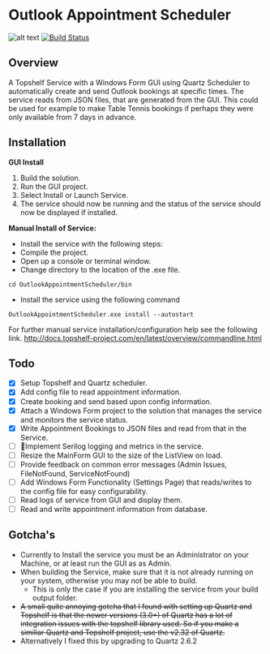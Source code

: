 ﻿# Outlook Appointment Scheduler 
![alt text](https://github.com/danmastrow/OutlookAppointmentScheduler/raw/master/OutlookAppointmentSchedulerGUI/img/bookingIcon.png "Logo")
[![Build Status](https://travis-ci.org/danmastrow/OutlookAppointmentScheduler.svg?branch=master)](https://travis-ci.org/danmastrow/OutlookAppointmentScheduler)
## Overview
A Topshelf Service with a Windows Form GUI using Quartz Scheduler to automatically create and send Outlook bookings at specific times.
The service reads from JSON files, that are generated from the GUI.
This could be used for example to make Table Tennis bookings if perhaps they were only available from 7 days in advance.

## Installation
**GUI Install**
1. Build the solution.
2. Run the GUI project.
3. Select Install or Launch Service.
4. The service should now be running and the status of the service should now be displayed if installed.

**Manual Install of Service:**
- Install the service with the following steps:
- Compile the project.
- Open up a console or terminal window.
- Change directory to the location of the .exe file.
````
cd OutlookAppointmentScheduler/bin
````

- Install the service using the following command
````
OutlookAppointmentScheduler.exe install --autostart
````
For further manual service installation/configuration help see the following link.
http://docs.topshelf-project.com/en/latest/overview/commandline.html

## Todo
- [x] Setup Topshelf and Quartz scheduler.
- [x] Add config file to read appointment information.
- [x] Create booking and send based upon config information.
- [x] Attach a Windows Form project to the solution that manages the service and monitors the service status.
- [x] Write Appointment Bookings to JSON files and read from that in the Service.
- [ ] 🔴Implement Serilog logging and metrics in the service.
- [ ] Resize the MainForm GUI to the size of the ListView on load.
- [ ] Provide feedback on common error messages (Admin Issues, FileNotFound, ServiceNotFound)
- [ ] Add Windows Form Functionality (Settings Page) that reads/writes to the config file for easy configurability.
- [ ] Read logs of service from GUI and display them.
- [ ] Read and write appointment information from database.

## Gotcha's
- Currently to Install the service you must be an Administrator on your Machine, or at least run the GUI as as Admin.
- When building the Service, make sure that it is not already running on your system, otherwise you may not be able to build.
  - This is only the case if you are installing the service from your build output folder.
- ~~A small quite annoying gotcha that I found with setting up Quartz and Topshelf is that the newer versions (3.0+) of Quartz has a lot of integration issues with the topshelf library used. So if you make a similiar Quartz and Topshelf project, use the v2.32 of Quartz.~~
- Alternatively I fixed this by upgrading to Quartz 2.6.2
